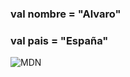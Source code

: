 ### val nombre = "Alvaro"
### val pais = "España"

<img src="[mdn-logo-sm.png](https://i.pinimg.com/736x/1a/ad/26/1aad26e24060499974d848369d1b946c.jpg)https://i.pinimg.com/736x/1a/ad/26/1aad26e24060499974d848369d1b946c.jpg" alt="MDN" />



